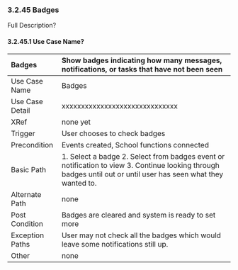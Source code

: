 ### 3.2.45 Badges

Full Description?

#### 3.2.45.1 Use Case Name?

| Badges | Show badges indicating how many messages, notifications, or tasks that have not been seen                                                       |
|:--------------| :--------------|
|Use Case Name  | Badges                                                  |
|Use Case Detail| xxxxxxxxxxxxxxxxxxxxxxxxxxxxxx |
|XRef           |  none yet                                               |
|Trigger        |  User chooses to check badges                           |
|Precondition   | Events created, School functions connected              |
|Basic Path     | 1. Select a badge 2. Select from badges event or notification to view 3. Continue looking through badges until out or until user has seen what they wanted to. |
|Alternate Path | none                                                    |
|Post Condition | Badges are cleared and system is ready to set more      |
|Exception Paths| User may not check all the badges which would leave some notifications still up. |
|Other          | none                                                    |
